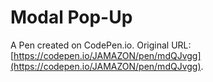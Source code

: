 # Modal Pop-Up

A Pen created on CodePen.io. Original URL: [https://codepen.io/JAMAZON/pen/mdQJvgg](https://codepen.io/JAMAZON/pen/mdQJvgg).

